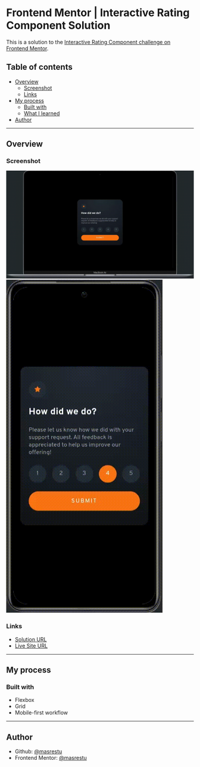 # Frontend Mentor | Interactive Rating Component Solution

This is a solution to the [Interactive Rating Component challenge on Frontend Mentor](https://www.frontendmentor.io/challenges/interactive-rating-component-koxpeBUmI).

## Table of contents

- [Overview](#overview)
  - [Screenshot](#screenshot)
  - [Links](#links)
- [My process](#my-process)
  - [Built with](#built-with)
  - [What I learned](#what-i-learned)
- [Author](#author)

---

## Overview

### Screenshot

![Desktop Screenshot of Interactive Rating Component](images/screenshot-desktop.gif)
![Mobile Screenshot of Interactive Rating Component](images/screenshot-mobile.gif)

### Links

- [Solution URL](https://github.com/masrestu/coding-challenges/tree/main/frontend-mentor/interactive-rating-component)
- [Live Site URL](https://masrestu.github.io/coding-challenges/frontend-mentor/interactive-rating-component/)

---

## My process

### Built with

- Flexbox
- Grid
- Mobile-first workflow

---

## Author
- Github: [@masrestu](https://github.com/masrestu)
- Frontend Mentor: [@masrestu](https://www.frontendmentor.io/profile/masrestu)
